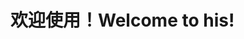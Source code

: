 # <a name="welcome-to-his"></a><span data-ttu-id="ef07d-101">欢迎使用！</span><span class="sxs-lookup"><span data-stu-id="ef07d-101">Welcome to his!</span></span>
